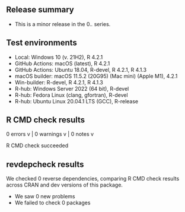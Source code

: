 ## Release summary

* This is a minor release in the 0.*.* series.

## Test environments

* Local: Windows 10 (v. 21H2), R 4.2.1
* GitHub Actions: macOS (latest), R 4.2.1
* GitHub Actions: Ubuntu 18.04, R-devel, R 4.2.1, R 4.1.3
* macOS builder: macOS 11.5.2 (20G95) (Mac mini) (Apple M1), 4.2.1
* Win-builder: R-devel, R 4.2.1, R 4.1.3
* R-hub: Windows Server 2022 (64 bit), R-devel
* R-hub: Fedora Linux (clang, gfortran), R-devel
* R-hub: Ubuntu Linux 20.04.1 LTS (GCC), R-release

## R CMD check results

0 errors v | 0 warnings v | 0 notes v

R CMD check succeeded

## revdepcheck results

We checked 0 reverse dependencies, comparing R CMD check results across CRAN and dev versions of this package.

* We saw 0 new problems
* We failed to check 0 packages
